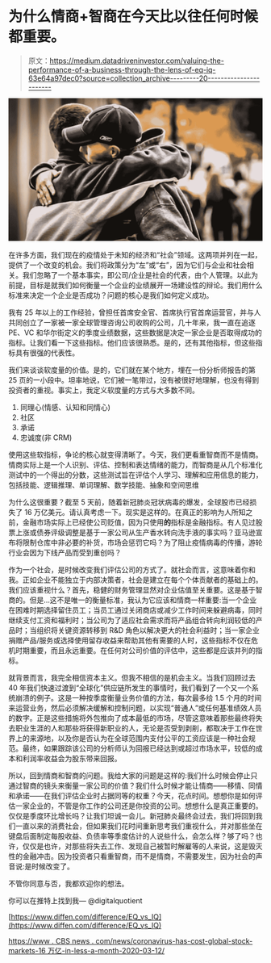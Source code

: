 # 为什么情商+智商在今天比以往任何时候都重要。

> 原文：<https://medium.datadriveninvestor.com/valuing-the-performance-of-a-business-through-the-lens-of-eq-iq-63e64a97dec0?source=collection_archive---------20----------------------->

![](img/cf71f5f641d8b87c8304134dbc5216f6.png)

在许多方面，我们现在的疫情处于未知的经济和“社会”领域。这两项并列在一起，提供了一个改变的机会。我们将政策分为“左”或“右”，因为它们与企业和社会相关。我们忽略了一个基本事实，即公司/企业是社会的代表，由个人管理。以此为前提，目标是就我们如何衡量一个企业的业绩展开一场建设性的辩论。我们用什么标准来决定一个企业是否成功？问题的核心是我们如何定义成功。

我有 25 年以上的工作经验，曾担任首席安全官、首席执行官首席运营官，并与人共同创立了一家被一家全球管理咨询公司收购的公司，几十年来，我一直在追逐 PE、VC 和华尔街定义的季度业绩数据，这些数据是决定一家企业是否取得成功的指标。让我们看一下这些指标。他们应该很熟悉。是的，还有其他指标，但这些指标具有很强的代表性。

我们来谈谈软度量的价值。是的，它们就在某个地方，埋在一份分析师报告的第 25 页的一小段中。坦率地说，它们被一笔带过，没有被很好地理解，也没有得到投资者的重视。事实上，我定义软度量的方式与大多数不同。

1.  同理心(情感、认知和同情心)
2.  社区
3.  承诺
4.  忠诚度(非 CRM)

使用这些软指标，争论的核心就变得清晰了。今天，我们更看重智商而不是情商。情商实际上是一个人识别、评估、控制和表达情绪的能力，而智商是从几个标准化测试中的一个得出的分数，这些测试旨在评估个人学习、理解和应用信息的能力，包括技能、逻辑推理、单词理解、数学技能、抽象和空间思维

为什么这很重要？截至 5 天前，随着新冠肺炎冠状病毒的爆发，全球股市已经损失了 16 万亿美元。请认真考虑一下。现实是这样的。在真正的影响为人所知之前，金融市场实际上已经使公司贬值，因为只使用**的**指标是金融指标。有人见过股票上涨或债券评级调整是基于一家公司从生产香水转向洗手液的事实吗？亚马逊宣布将限制仓库中非必要的补货，市场会惩罚它吗？为了阻止疫情病毒的传播，游轮行业会因为下线产品而受到重创吗？

作为一个社会，是时候改变我们评估公司的方式了。就社会而言，这意味着你和我。正如企业不能独立于内部决策者，社会是建立在每个个体贡献者的基础上的。我们应该重视什么？首先，稳健的财务管理显然对企业估值至关重要。这是基于智商的。但是…这不是唯一的衡量标准，我认为它应该和情商一样重要:当一个企业在困难时期选择留住员工；当员工通过关闭商店或减少工作时间来躲避病毒，同时继续支付工资和福利时；当公司为了适应社会需求而将产品组合转向利润较低的产品时；当组织将关键资源转移到 R&D 角色以解决更大的社会利益时；当一家企业捐赠产品/服务或选择使用留存收益来帮助其他有需要的人时，这些指标不仅在危机时期重要，而且永远重要。在任何对公司价值的评估中，这些都是应该并列的指标。

就背景而言，我完全相信资本主义。但我不相信的是机会主义。当我们回顾过去 40 年我们快速过渡到“全球化”供应链所发生的事情时，我们看到了一个又一个系统崩溃的例子。这是一种按季度衡量业务价值的方法，每次最多给 1.5 个月的时间来运营业务，然后必须解决缓解和控制问题，以实现“普通人”或任何基准绩效人员的数字。正是这些措施将外包推向了成本最低的市场，尽管这意味着那些最终将失去职业生涯的人和那些将获得新职业的人，无论是否受到剥削，都取决于工作在世界上的来源地，以及你是否认为在全球范围内支付公平的工资应该是一种社会规范。最终，如果跟踪该公司的分析师认为回报已经达到或超过市场水平，较低的成本和利润率收益会为股东带来回报。

所以，回到情商和智商的问题。我给大家的问题是这样的:我们什么时候会停止只通过智商的镜头来衡量一家公司的价值？我们什么时候才能让情商——移情、同情和承诺——在我们评估企业时占据同等的权重？今天，花点时间。想想你是如何评估一家企业的，不管是你工作的公司还是你投资的公司。想想什么是真正重要的。仅仅是季度环比增长吗？让我们坦诚一会儿。新冠肺炎最终会过去，我们将回到我们一直以来的消费社会，但如果我们花时间重新思考我们重视什么，并对那些坐在键盘后面制定每股收益、负债率等季度估计的人说些什么，会怎么样？够了吗？也许，仅仅是也许，对那些将失去工作、发现自己被暂时解雇等的人来说，这是毁灭性的金融冲击。因为投资者只看重智商，而不是情商，不需要发生，因为社会的声音说:是时候改变了。

不管你同意与否，我都欢迎你的想法。

你可以在推特上找到我— @digitalquotient

[https://www.diffen.com/difference/EQ_vs_IQ](https://www.diffen.com/difference/EQ_vs_IQ)

[https://www . CBS news . com/news/coronavirus-has-cost-global-stock-markets-16 万亿-in-less-a-month-2020-03-12/](https://www.cbsnews.com/news/coronavirus-has-cost-global-stock-markets-16-trillion-in-less-than-a-month-2020-03-12/)